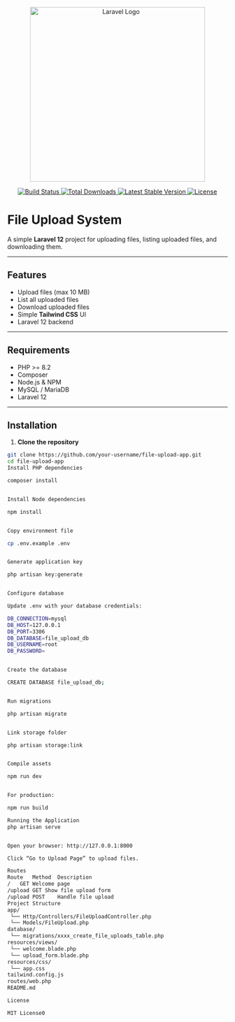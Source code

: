 <p align="center">
  <a href="https://laravel.com" target="_blank">
    <img src="https://raw.githubusercontent.com/laravel/art/master/logo-lockup/5%20SVG/2%20CMYK/1%20Full%20Color/laravel-logolockup-cmyk-red.svg" width="400" alt="Laravel Logo">
  </a>
</p>

<p align="center">
  <a href="https://github.com/laravel/framework/actions">
    <img src="https://github.com/laravel/framework/workflows/tests/badge.svg" alt="Build Status">
  </a>
  <a href="https://packagist.org/packages/laravel/framework">
    <img src="https://img.shields.io/packagist/dt/laravel/framework" alt="Total Downloads">
  </a>
  <a href="https://packagist.org/packages/laravel/framework">
    <img src="https://img.shields.io/packagist/v/laravel/framework" alt="Latest Stable Version">
  </a>
  <a href="https://packagist.org/packages/laravel/framework">
    <img src="https://img.shields.io/packagist/l/laravel/framework" alt="License">
  </a>
</p>

# File Upload System

A simple **Laravel 12** project for uploading files, listing uploaded files, and downloading them.

---

## **Features**

- Upload files (max 10 MB)
- List all uploaded files
- Download uploaded files
- Simple **Tailwind CSS** UI
- Laravel 12 backend

---

## **Requirements**

- PHP >= 8.2
- Composer
- Node.js & NPM
- MySQL / MariaDB
- Laravel 12

---

## **Installation**

1. **Clone the repository**

```bash
git clone https://github.com/your-username/file-upload-app.git
cd file-upload-app
Install PHP dependencies

composer install


Install Node dependencies

npm install


Copy environment file

cp .env.example .env


Generate application key

php artisan key:generate


Configure database

Update .env with your database credentials:

DB_CONNECTION=mysql
DB_HOST=127.0.0.1
DB_PORT=3306
DB_DATABASE=file_upload_db
DB_USERNAME=root
DB_PASSWORD=


Create the database

CREATE DATABASE file_upload_db;


Run migrations

php artisan migrate


Link storage folder

php artisan storage:link


Compile assets

npm run dev


For production:

npm run build

Running the Application
php artisan serve


Open your browser: http://127.0.0.1:8000

Click “Go to Upload Page” to upload files.

Routes
Route	Method	Description
/	GET	Welcome page
/upload	GET	Show file upload form
/upload	POST	Handle file upload
Project Structure
app/
 └── Http/Controllers/FileUploadController.php
 └── Models/FileUpload.php
database/
 └── migrations/xxxx_create_file_uploads_table.php
resources/views/
 └── welcome.blade.php
 └── upload_form.blade.php
resources/css/
 └── app.css
tailwind.config.js
routes/web.php
README.md

License

MIT License0